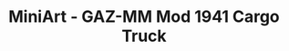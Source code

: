 ---
layout: product
title: "MiniArt - GAZ-MM  Mod 1941 Cargo Truck"
price: "4000" 
desc: "N/A"
img_path: "/assets/img/MI35130.webp"
brand: "N/A"
available: false
special_offer: false
new: false
soon: false
cat: "010000"
subcat: "010100"
subsubcat: "0N/A"
sifra: "MI35130"
popular: false
spec: false
---